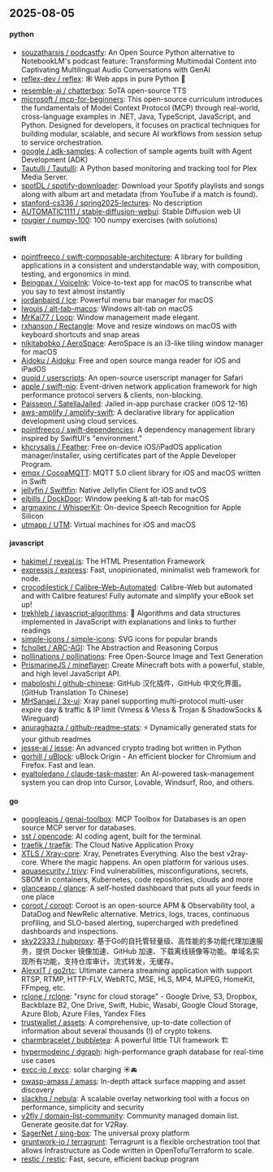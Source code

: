 ## 2025-08-05

#### python
* [souzatharsis / podcastfy](https://github.com/souzatharsis/podcastfy): An Open Source Python alternative to NotebookLM's podcast feature: Transforming Multimodal Content into Captivating Multilingual Audio Conversations with GenAI
* [reflex-dev / reflex](https://github.com/reflex-dev/reflex): 🕸️ Web apps in pure Python 🐍
* [resemble-ai / chatterbox](https://github.com/resemble-ai/chatterbox): SoTA open-source TTS
* [microsoft / mcp-for-beginners](https://github.com/microsoft/mcp-for-beginners): This open-source curriculum introduces the fundamentals of Model Context Protocol (MCP) through real-world, cross-language examples in .NET, Java, TypeScript, JavaScript, and Python. Designed for developers, it focuses on practical techniques for building modular, scalable, and secure AI workflows from session setup to service orchestration.
* [google / adk-samples](https://github.com/google/adk-samples): A collection of sample agents built with Agent Development (ADK)
* [Tautulli / Tautulli](https://github.com/Tautulli/Tautulli): A Python based monitoring and tracking tool for Plex Media Server.
* [spotDL / spotify-downloader](https://github.com/spotDL/spotify-downloader): Download your Spotify playlists and songs along with album art and metadata (from YouTube if a match is found).
* [stanford-cs336 / spring2025-lectures](https://github.com/stanford-cs336/spring2025-lectures): No description
* [AUTOMATIC1111 / stable-diffusion-webui](https://github.com/AUTOMATIC1111/stable-diffusion-webui): Stable Diffusion web UI
* [rougier / numpy-100](https://github.com/rougier/numpy-100): 100 numpy exercises (with solutions)

#### swift
* [pointfreeco / swift-composable-architecture](https://github.com/pointfreeco/swift-composable-architecture): A library for building applications in a consistent and understandable way, with composition, testing, and ergonomics in mind.
* [Beingpax / VoiceInk](https://github.com/Beingpax/VoiceInk): Voice-to-text app for macOS to transcribe what you say to text almost instantly
* [jordanbaird / Ice](https://github.com/jordanbaird/Ice): Powerful menu bar manager for macOS
* [lwouis / alt-tab-macos](https://github.com/lwouis/alt-tab-macos): Windows alt-tab on macOS
* [MrKai77 / Loop](https://github.com/MrKai77/Loop): Window management made elegant.
* [rxhanson / Rectangle](https://github.com/rxhanson/Rectangle): Move and resize windows on macOS with keyboard shortcuts and snap areas
* [nikitabobko / AeroSpace](https://github.com/nikitabobko/AeroSpace): AeroSpace is an i3-like tiling window manager for macOS
* [Aidoku / Aidoku](https://github.com/Aidoku/Aidoku): Free and open source manga reader for iOS and iPadOS
* [quoid / userscripts](https://github.com/quoid/userscripts): An open-source userscript manager for Safari
* [apple / swift-nio](https://github.com/apple/swift-nio): Event-driven network application framework for high performance protocol servers & clients, non-blocking.
* [Paisseon / SatellaJailed](https://github.com/Paisseon/SatellaJailed): Jailed in-app purchase cracker (iOS 12-16)
* [aws-amplify / amplify-swift](https://github.com/aws-amplify/amplify-swift): A declarative library for application development using cloud services.
* [pointfreeco / swift-dependencies](https://github.com/pointfreeco/swift-dependencies): A dependency management library inspired by SwiftUI's "environment."
* [khcrysalis / Feather](https://github.com/khcrysalis/Feather): Free on-device iOS/iPadOS application manager/installer, using certificates part of the Apple Developer Program.
* [emqx / CocoaMQTT](https://github.com/emqx/CocoaMQTT): MQTT 5.0 client library for iOS and macOS written in Swift
* [jellyfin / Swiftfin](https://github.com/jellyfin/Swiftfin): Native Jellyfin Client for iOS and tvOS
* [ejbills / DockDoor](https://github.com/ejbills/DockDoor): Window peeking & alt-tab for macOS
* [argmaxinc / WhisperKit](https://github.com/argmaxinc/WhisperKit): On-device Speech Recognition for Apple Silicon
* [utmapp / UTM](https://github.com/utmapp/UTM): Virtual machines for iOS and macOS

#### javascript
* [hakimel / reveal.js](https://github.com/hakimel/reveal.js): The HTML Presentation Framework
* [expressjs / express](https://github.com/expressjs/express): Fast, unopinionated, minimalist web framework for node.
* [crocodilestick / Calibre-Web-Automated](https://github.com/crocodilestick/Calibre-Web-Automated): Calibre-Web but automated and with Calibre features! Fully automate and simplify your eBook set up!
* [trekhleb / javascript-algorithms](https://github.com/trekhleb/javascript-algorithms): 📝 Algorithms and data structures implemented in JavaScript with explanations and links to further readings
* [simple-icons / simple-icons](https://github.com/simple-icons/simple-icons): SVG icons for popular brands
* [fchollet / ARC-AGI](https://github.com/fchollet/ARC-AGI): The Abstraction and Reasoning Corpus
* [pollinations / pollinations](https://github.com/pollinations/pollinations): Free Open-Source Image and Text Generation
* [PrismarineJS / mineflayer](https://github.com/PrismarineJS/mineflayer): Create Minecraft bots with a powerful, stable, and high level JavaScript API.
* [maboloshi / github-chinese](https://github.com/maboloshi/github-chinese): GitHub 汉化插件，GitHub 中文化界面。 (GitHub Translation To Chinese)
* [MHSanaei / 3x-ui](https://github.com/MHSanaei/3x-ui): Xray panel supporting multi-protocol multi-user expire day & traffic & IP limit (Vmess & Vless & Trojan & ShadowSocks & Wireguard)
* [anuraghazra / github-readme-stats](https://github.com/anuraghazra/github-readme-stats): ⚡ Dynamically generated stats for your github readmes
* [jesse-ai / jesse](https://github.com/jesse-ai/jesse): An advanced crypto trading bot written in Python
* [gorhill / uBlock](https://github.com/gorhill/uBlock): uBlock Origin - An efficient blocker for Chromium and Firefox. Fast and lean.
* [eyaltoledano / claude-task-master](https://github.com/eyaltoledano/claude-task-master): An AI-powered task-management system you can drop into Cursor, Lovable, Windsurf, Roo, and others.

#### go
* [googleapis / genai-toolbox](https://github.com/googleapis/genai-toolbox): MCP Toolbox for Databases is an open source MCP server for databases.
* [sst / opencode](https://github.com/sst/opencode): AI coding agent, built for the terminal.
* [traefik / traefik](https://github.com/traefik/traefik): The Cloud Native Application Proxy
* [XTLS / Xray-core](https://github.com/XTLS/Xray-core): Xray, Penetrates Everything. Also the best v2ray-core. Where the magic happens. An open platform for various uses.
* [aquasecurity / trivy](https://github.com/aquasecurity/trivy): Find vulnerabilities, misconfigurations, secrets, SBOM in containers, Kubernetes, code repositories, clouds and more
* [glanceapp / glance](https://github.com/glanceapp/glance): A self-hosted dashboard that puts all your feeds in one place
* [coroot / coroot](https://github.com/coroot/coroot): Coroot is an open-source APM & Observability tool, a DataDog and NewRelic alternative. Metrics, logs, traces, continuous profiling, and SLO-based alerting, supercharged with predefined dashboards and inspections.
* [sky22333 / hubproxy](https://github.com/sky22333/hubproxy): 基于Go的自托管轻量级、高性能的多功能代理加速服务，提供 Docker 镜像加速、GitHub 加速、下载离线镜像等功能。单域名实现所有功能，支持仓库审计。流式转发，无缓存。
* [AlexxIT / go2rtc](https://github.com/AlexxIT/go2rtc): Ultimate camera streaming application with support RTSP, RTMP, HTTP-FLV, WebRTC, MSE, HLS, MP4, MJPEG, HomeKit, FFmpeg, etc.
* [rclone / rclone](https://github.com/rclone/rclone): "rsync for cloud storage" - Google Drive, S3, Dropbox, Backblaze B2, One Drive, Swift, Hubic, Wasabi, Google Cloud Storage, Azure Blob, Azure Files, Yandex Files
* [trustwallet / assets](https://github.com/trustwallet/assets): A comprehensive, up-to-date collection of information about several thousands (!) of crypto tokens.
* [charmbracelet / bubbletea](https://github.com/charmbracelet/bubbletea): A powerful little TUI framework 🏗
* [hypermodeinc / dgraph](https://github.com/hypermodeinc/dgraph): high-performance graph database for real-time use cases
* [evcc-io / evcc](https://github.com/evcc-io/evcc): solar charging ☀️🚘
* [owasp-amass / amass](https://github.com/owasp-amass/amass): In-depth attack surface mapping and asset discovery
* [slackhq / nebula](https://github.com/slackhq/nebula): A scalable overlay networking tool with a focus on performance, simplicity and security
* [v2fly / domain-list-community](https://github.com/v2fly/domain-list-community): Community managed domain list. Generate geosite.dat for V2Ray.
* [SagerNet / sing-box](https://github.com/SagerNet/sing-box): The universal proxy platform
* [gruntwork-io / terragrunt](https://github.com/gruntwork-io/terragrunt): Terragrunt is a flexible orchestration tool that allows Infrastructure as Code written in OpenTofu/Terraform to scale.
* [restic / restic](https://github.com/restic/restic): Fast, secure, efficient backup program
